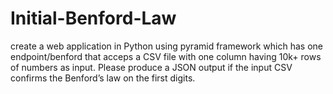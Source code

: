 # Initial-Benford-Law
create a web application in Python using pyramid framework which has one endpoint/benford that acceps a CSV file with one column having 10k+ rows of numbers as input. Please produce a JSON output if the input CSV confirms the Benford’s law on the first digits.
